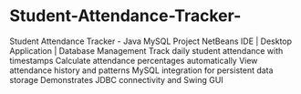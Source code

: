# Student-Attendance-Tracker-
Student Attendance Tracker - Java MySQL Project  NetBeans IDE | Desktop Application | Database Management Track daily student attendance with timestamps Calculate attendance percentages automatically View attendance history and patterns MySQL integration for persistent data storage Demonstrates JDBC connectivity and Swing GUI
